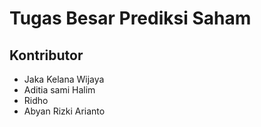# Tugas Besar Prediksi Saham


## Kontributor
- Jaka Kelana Wijaya
- Aditia sami Halim
- Ridho
- Abyan Rizki Arianto
